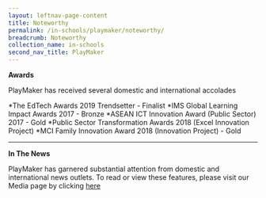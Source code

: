 ```yaml
---
layout: leftnav-page-content
title: Noteworthy
permalink: /in-schools/playmaker/noteworthy/
breadcrumb: Noteworthy
collection_name: in-schools
second_nav_title: PlayMaker
---
```

**Awards**

PlayMaker has received several domestic and international accolades

*The EdTech Awards 2019 Trendsetter - Finalist
*IMS Global Learning Impact Awards 2017 - Bronze
*ASEAN ICT Innovation Award (Public Sector) 2017 - Gold
*Public Sector Transformation Awards 2018 (Excel Innovation Project)
*MCI Family Innovation Award 2018 (Innovation Project) - Gold

---

**In The News**

PlayMaker has garnered substantial attention from domestic and international news outlets.
To read or view these features, please visit our Media page by clicking [here](/stories/media/)
